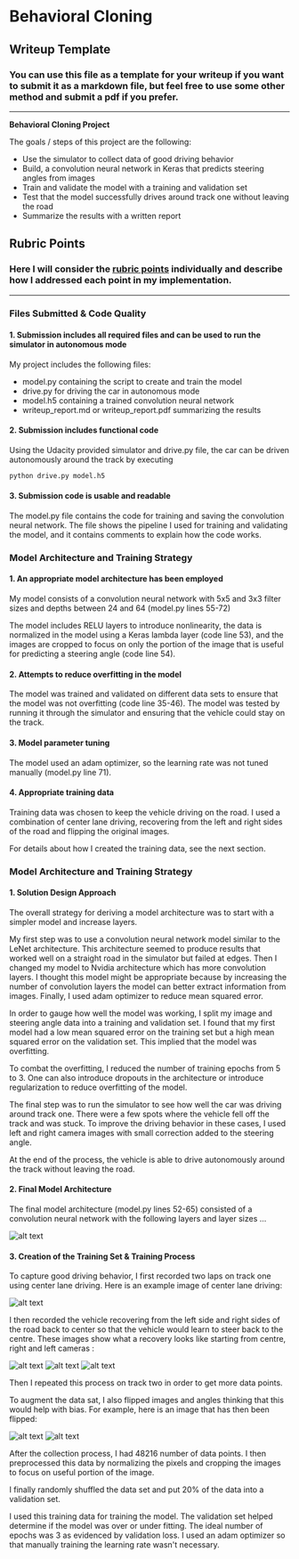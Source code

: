 # **Behavioral Cloning** 

## Writeup Template

### You can use this file as a template for your writeup if you want to submit it as a markdown file, but feel free to use some other method and submit a pdf if you prefer.

---

**Behavioral Cloning Project**

The goals / steps of this project are the following:
* Use the simulator to collect data of good driving behavior
* Build, a convolution neural network in Keras that predicts steering angles from images
* Train and validate the model with a training and validation set
* Test that the model successfully drives around track one without leaving the road
* Summarize the results with a written report


[//]: # (Image References)

[image1]: ./examples/Model_Visualization.png "Model Visualization"
[image2]: ./examples/Gray_Image.jpg "Grayscaling"
[image3]: ./examples/center_2018_01_03_21_04_16_060.jpg "Recovery Image"
[image4]: ./examples/right_2018_01_03_21_04_16_060.jpg "Recovery Image"
[image5]: ./examples/left_2018_01_03_21_04_16_060.jpg "Recovery Image"
[image6]: ./examples/Normal_Image.jpg "Normal Image"
[image7]: ./examples/Reversed_Image.jpg "Flipped Image"

## Rubric Points
### Here I will consider the [rubric points](https://review.udacity.com/#!/rubrics/432/view) individually and describe how I addressed each point in my implementation.  

---
### Files Submitted & Code Quality

#### 1. Submission includes all required files and can be used to run the simulator in autonomous mode

My project includes the following files:
* model.py containing the script to create and train the model
* drive.py for driving the car in autonomous mode
* model.h5 containing a trained convolution neural network 
* writeup_report.md or writeup_report.pdf summarizing the results

#### 2. Submission includes functional code
Using the Udacity provided simulator and drive.py file, the car can be driven autonomously around the track by executing 
```sh
python drive.py model.h5
```

#### 3. Submission code is usable and readable

The model.py file contains the code for training and saving the convolution neural network. The file shows the pipeline I used for training and validating the model, and it contains comments to explain how the code works.

### Model Architecture and Training Strategy

#### 1. An appropriate model architecture has been employed

My model consists of a convolution neural network with 5x5 and 3x3 filter sizes and depths between 24 and 64 (model.py lines 55-72) 

The model includes RELU layers to introduce nonlinearity, the data is normalized in the model using a Keras lambda layer (code line 53), and the images are cropped to focus on only the portion of the image that is useful for predicting a steering angle (code line 54). 

#### 2. Attempts to reduce overfitting in the model

The model was trained and validated on different data sets to ensure that the model was not overfitting (code line 35-46). The model was tested by running it through the simulator and ensuring that the vehicle could stay on the track.

#### 3. Model parameter tuning

The model used an adam optimizer, so the learning rate was not tuned manually (model.py line 71).

#### 4. Appropriate training data

Training data was chosen to keep the vehicle driving on the road. I used a combination of center lane driving, recovering from the left and right sides of the road and flipping the original images. 

For details about how I created the training data, see the next section. 

### Model Architecture and Training Strategy

#### 1. Solution Design Approach

The overall strategy for deriving a model architecture was to start with a simpler model and increase layers.

My first step was to use a convolution neural network model similar to the LeNet architecture. This architecture seemed to produce results that worked well on a straight road in the simulator but failed at edges. Then I changed my model to Nvidia architecture which has more convolution layers. I thought this model might be appropriate because by increasing the number of convolution layers the model can better extract information from images. Finally, I used adam optimizer to reduce mean squared error.

In order to gauge how well the model was working, I split my image and steering angle data into a training and validation set. I found that my first model had a low mean squared error on the training set but a high mean squared error on the validation set. This implied that the model was overfitting. 

To combat the overfitting, I reduced the number of training epochs from 5 to 3. One can also introduce dropouts in the architecture or introduce regularization to reduce overfitting of the model.

The final step was to run the simulator to see how well the car was driving around track one. There were a few spots where the vehicle fell off the track and was stuck. To improve the driving behavior in these cases, I used left and right camera images with small correction added to the steering angle.

At the end of the process, the vehicle is able to drive autonomously around the track without leaving the road.

#### 2. Final Model Architecture

The final model architecture (model.py lines 52-65) consisted of a convolution neural network with the following layers and layer sizes ...

![alt text][image1]

#### 3. Creation of the Training Set & Training Process

To capture good driving behavior, I first recorded two laps on track one using center lane driving. Here is an example image of center lane driving:

![alt text][image2]

I then recorded the vehicle recovering from the left side and right sides of the road back to center so that the vehicle would learn to steer back to the centre. These images show what a recovery looks like starting from centre, right and left cameras :

![alt text][image3]
![alt text][image4]
![alt text][image5]

Then I repeated this process on track two in order to get more data points.

To augment the data sat, I also flipped images and angles thinking that this would help with bias. For example, here is an image that has then been flipped:

![alt text][image6]
![alt text][image7]

After the collection process, I had 48216 number of data points. I then preprocessed this data by normalizing the pixels and cropping the images to focus on useful portion of the image.


I finally randomly shuffled the data set and put 20% of the data into a validation set. 

I used this training data for training the model. The validation set helped determine if the model was over or under fitting. The ideal number of epochs was 3 as evidenced by validation loss. I used an adam optimizer so that manually training the learning rate wasn't necessary.
